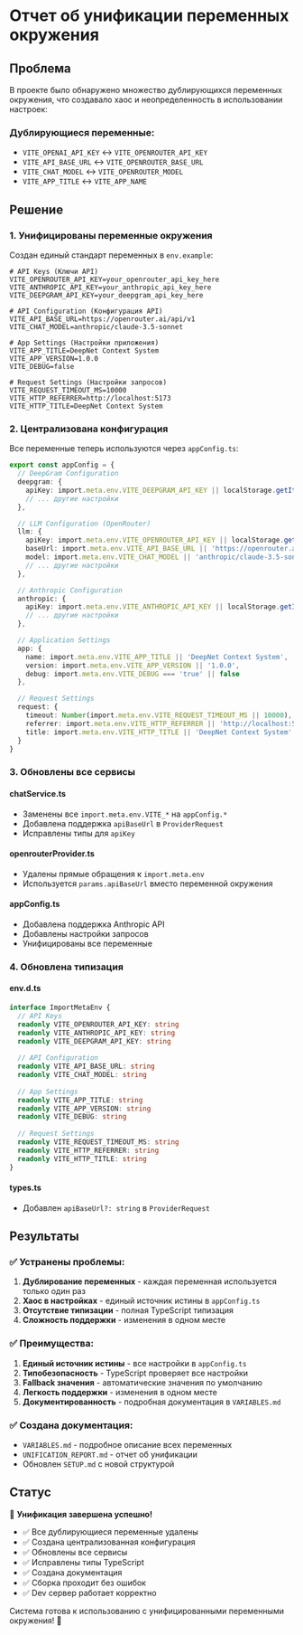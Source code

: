 # Отчет об унификации переменных окружения

## Проблема

В проекте было обнаружено множество дублирующихся переменных окружения, что создавало хаос и неопределенность в использовании настроек:

### Дублирующиеся переменные:
- `VITE_OPENAI_API_KEY` ↔ `VITE_OPENROUTER_API_KEY`
- `VITE_API_BASE_URL` ↔ `VITE_OPENROUTER_BASE_URL`  
- `VITE_CHAT_MODEL` ↔ `VITE_OPENROUTER_MODEL`
- `VITE_APP_TITLE` ↔ `VITE_APP_NAME`

## Решение

### 1. Унифицированы переменные окружения

Создан единый стандарт переменных в `env.example`:

```env
# API Keys (Ключи API)
VITE_OPENROUTER_API_KEY=your_openrouter_api_key_here
VITE_ANTHROPIC_API_KEY=your_anthropic_api_key_here
VITE_DEEPGRAM_API_KEY=your_deepgram_api_key_here

# API Configuration (Конфигурация API)
VITE_API_BASE_URL=https://openrouter.ai/api/v1
VITE_CHAT_MODEL=anthropic/claude-3.5-sonnet

# App Settings (Настройки приложения)
VITE_APP_TITLE=DeepNet Context System
VITE_APP_VERSION=1.0.0
VITE_DEBUG=false

# Request Settings (Настройки запросов)
VITE_REQUEST_TIMEOUT_MS=10000
VITE_HTTP_REFERRER=http://localhost:5173
VITE_HTTP_TITLE=DeepNet Context System
```

### 2. Централизована конфигурация

Все переменные теперь используются через `appConfig.ts`:

```typescript
export const appConfig = {
  // DeepGram Configuration
  deepgram: {
    apiKey: import.meta.env.VITE_DEEPGRAM_API_KEY || localStorage.getItem('deepgram_api_key'),
    // ... другие настройки
  },

  // LLM Configuration (OpenRouter)
  llm: {
    apiKey: import.meta.env.VITE_OPENROUTER_API_KEY || localStorage.getItem('openrouter_api_key'),
    baseUrl: import.meta.env.VITE_API_BASE_URL || 'https://openrouter.ai/api/v1',
    model: import.meta.env.VITE_CHAT_MODEL || 'anthropic/claude-3.5-sonnet',
    // ... другие настройки
  },

  // Anthropic Configuration
  anthropic: {
    apiKey: import.meta.env.VITE_ANTHROPIC_API_KEY || localStorage.getItem('anthropic_api_key'),
    // ... другие настройки
  },

  // Application Settings
  app: {
    name: import.meta.env.VITE_APP_TITLE || 'DeepNet Context System',
    version: import.meta.env.VITE_APP_VERSION || '1.0.0',
    debug: import.meta.env.VITE_DEBUG === 'true' || false
  },

  // Request Settings
  request: {
    timeout: Number(import.meta.env.VITE_REQUEST_TIMEOUT_MS || 10000),
    referrer: import.meta.env.VITE_HTTP_REFERRER || 'http://localhost:5173',
    title: import.meta.env.VITE_HTTP_TITLE || 'DeepNet Context System'
  }
}
```

### 3. Обновлены все сервисы

#### chatService.ts
- Заменены все `import.meta.env.VITE_*` на `appConfig.*`
- Добавлена поддержка `apiBaseUrl` в `ProviderRequest`
- Исправлены типы для `apiKey`

#### openrouterProvider.ts
- Удалены прямые обращения к `import.meta.env`
- Используется `params.apiBaseUrl` вместо переменной окружения

#### appConfig.ts
- Добавлена поддержка Anthropic API
- Добавлены настройки запросов
- Унифицированы все переменные

### 4. Обновлена типизация

#### env.d.ts
```typescript
interface ImportMetaEnv {
  // API Keys
  readonly VITE_OPENROUTER_API_KEY: string
  readonly VITE_ANTHROPIC_API_KEY: string
  readonly VITE_DEEPGRAM_API_KEY: string
  
  // API Configuration
  readonly VITE_API_BASE_URL: string
  readonly VITE_CHAT_MODEL: string
  
  // App Settings
  readonly VITE_APP_TITLE: string
  readonly VITE_APP_VERSION: string
  readonly VITE_DEBUG: string
  
  // Request Settings
  readonly VITE_REQUEST_TIMEOUT_MS: string
  readonly VITE_HTTP_REFERRER: string
  readonly VITE_HTTP_TITLE: string
}
```

#### types.ts
- Добавлен `apiBaseUrl?: string` в `ProviderRequest`

## Результаты

### ✅ Устранены проблемы:
1. **Дублирование переменных** - каждая переменная используется только один раз
2. **Хаос в настройках** - единый источник истины в `appConfig.ts`
3. **Отсутствие типизации** - полная TypeScript типизация
4. **Сложность поддержки** - изменения в одном месте

### ✅ Преимущества:
1. **Единый источник истины** - все настройки в `appConfig.ts`
2. **Типобезопасность** - TypeScript проверяет все настройки
3. **Fallback значения** - автоматические значения по умолчанию
4. **Легкость поддержки** - изменения в одном месте
5. **Документированность** - подробная документация в `VARIABLES.md`

### ✅ Создана документация:
- `VARIABLES.md` - подробное описание всех переменных
- `UNIFICATION_REPORT.md` - отчет об унификации
- Обновлен `SETUP.md` с новой структурой

## Статус

🎉 **Унификация завершена успешно!**

- ✅ Все дублирующиеся переменные удалены
- ✅ Создана централизованная конфигурация
- ✅ Обновлены все сервисы
- ✅ Исправлены типы TypeScript
- ✅ Создана документация
- ✅ Сборка проходит без ошибок
- ✅ Dev сервер работает корректно

Система готова к использованию с унифицированными переменными окружения! 🚀
